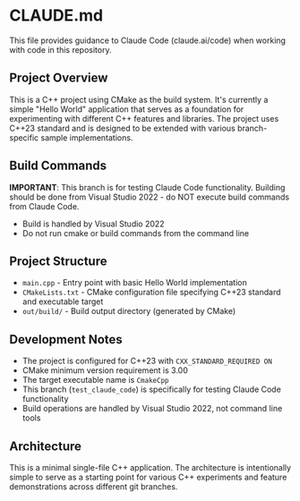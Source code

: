 # CLAUDE.md

This file provides guidance to Claude Code (claude.ai/code) when working with code in this repository.

## Project Overview
This is a C++ project using CMake as the build system. It's currently a simple "Hello World" application that serves as a foundation for experimenting with different C++ features and libraries. The project uses C++23 standard and is designed to be extended with various branch-specific sample implementations.

## Build Commands
**IMPORTANT**: This branch is for testing Claude Code functionality. Building should be done from Visual Studio 2022 - do NOT execute build commands from Claude Code.

- Build is handled by Visual Studio 2022
- Do not run cmake or build commands from the command line

## Project Structure
- `main.cpp` - Entry point with basic Hello World implementation
- `CMakeLists.txt` - CMake configuration file specifying C++23 standard and executable target
- `out/build/` - Build output directory (generated by CMake)

## Development Notes
- The project is configured for C++23 with `CXX_STANDARD_REQUIRED ON`
- CMake minimum version requirement is 3.00
- The target executable name is `CmakeCpp`
- This branch (`test_claude_code`) is specifically for testing Claude Code functionality
- Build operations are handled by Visual Studio 2022, not command line tools

## Architecture
This is a minimal single-file C++ application. The architecture is intentionally simple to serve as a starting point for various C++ experiments and feature demonstrations across different git branches.